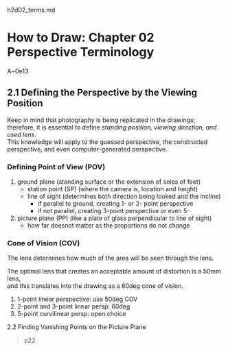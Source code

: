 h2d02_terms.md

How to Draw: Chapter 02 Perspective Terminology
================================================================================

A~0e13

2.1 Defining the Perspective by the Viewing Position
--------------------------------------------------------------------------------

Keep in mind that photography is being replicated in the drawings;  
therefore, it is essential to define *standing position, viewing direction, and used lens*.  
This knowledge will apply to the guessed perspective, the constructed perspective, and even computer-generated perspective.

### Defining Point of View (POV)

1. ground plane (standing surface or the extension of soles of feet)
   - station point (SP) (where the camera is, location and height)
   - line of sight (determines both direction being looked and the incline)
     - if parallel to ground, creating 1- or 2- point perspective
     - if not parallel, creating 3-point perspective or even 5-
2. picture plane (PP) (like a plate of glass perpendicular to line of sight)
   - how far doesnot matter as the proportions do not change

### Cone of Vision (COV)

The lens determines how much of the area will be seen through the lens.

The optimal lens that creates an acceptable amount of distortion is a 50mm lens,  
and this translates into the drawing as a 60deg cone of vision.

1. 1-point linear perspective: use 50deg COV
2. 2-point and 3-point linear persp: 60deg
3. 5-point curvilinear persp: open choice

2.2 Finding Vanishing Points on the Picture Plane
> p22